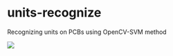 # units-recognize
Recognizing units on PCBs using OpenCV-SVM method

![](https://github.com/arabesque93/units-recognize/blob/master/images/showImg.jpg)
